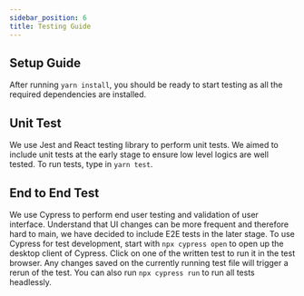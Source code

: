 ```yaml
---
sidebar_position: 6
title: Testing Guide
---
```


## **Setup Guide**

After running `yarn install`, you should be ready to start testing as all the required dependencies are installed.

## **Unit Test**
We use Jest and React testing library to perform unit tests. We aimed to include unit tests at the early stage to ensure low
level logics are well tested. To run tests, type in `yarn test`.

## **End to End Test**
We use Cypress to perform end user testing and validation of user interface. Understand that UI changes can be more frequent
and therefore hard to main, we have decided to include E2E tests in the later stage. To use Cypress for test development, start
with `npx cypress open` to open up the desktop client of Cypress. Click on one of the written test to run it in the test browser.
Any changes saved on the currently running test file will trigger a rerun of the test. You can also run `npx cypress run` to run 
all tests headlessly.

